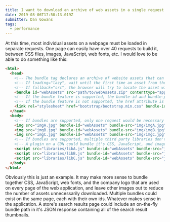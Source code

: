 ```yaml
---
title: I want to download an archive of web assets in a single request
date: 2019-08-06T17:50:13.019Z
submitter: Dan Gowans
tags:
  - performance
---
```


At this time, most individual assets on a webpage must be loaded in separate requests. One page can easily have over 40 requests to build it, between CSS files, images, JavaScript, web fonts, etc. I would love to be able to do something like this: 

```html
<html>
  <head>  
    <!-- The bundle tag declares an archive of website assets that can be downloaded together. -->
    <!-- If loading="lazy", wait until the first time an asset from the bundle is requested before downloading the bundle. -->
    <!-- If fallback="src", the browser will try to locate the asset within the bundle first, relying on the src or href attribute if it's missing in the bundle. -->
    <bundle id="webAssets" src="path/to/webAssets.zip" contenttype="application/zip" loading="lazy" fallback="src">
    <!-- If the bundle feature is supported, the bundle-id and bundle-path attributes are used to load the stylesheet. -->
    <!-- If the bundle feature is not supported, the href attribute is used. -->
    <link rel="stylesheet" href="bootstrap/bootstrap.min.css" bundle-id="webAssets" bundle-path="css/bootstrap.min.css">
  </head>
  <body>
    <!-- If bundles are supported, only one request would be necessary to download all three images. No complicated sprites necessary. -->
    <img src="imgA.jpg" bundle-id="webAssets" bundle-src="img/imgA.jpg">
    <img src="imgB.jpg" bundle-id="webAssets" bundle-src="img/imgB.jpg">
    <img src="imgC.jpg" bundle-id="webAssets" bundle-src="img/imgC.jpg">
    <!-- If bundles are supported, multiple third party libraries don't need to be combined into a single JavaScript file, and can remain untouched. -->
    <!-- A plugin on a CDN could bundle it's CSS, JavaScript, and images into a single bundle. -->
    <script src="libraries/libA.js" bundle-id="webAssets" bundle-src="js/libA.js"></script>
    <script src="libraries/libB.js" bundle-id="webAssets" bundle-src="js/libB.js"></script>
    <script src="libraries/libC.js" bundle-id="webAssets" bundle-src="js/libC.js"></script>
  </body>
</html>
```

Obviously this is just an example. It may make more sense to bundle together CSS, JavaScript, web fonts, and the company logo that are used on every page of the web application, and leave other images out to reduce the number of assets unnecessarily downloaded. Multiple bundles could exist on the same page, each with their own ids. Whatever makes sense in the application. A store's search results page could include an on-the-fly bundle path in it's JSON response containing all of the search result thumbnails.
